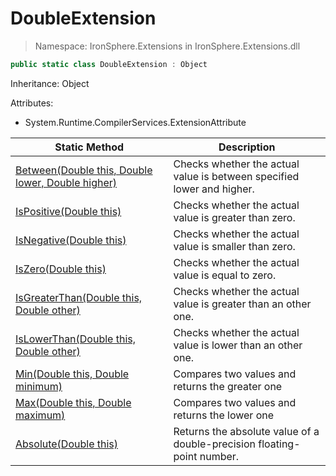 ﻿# DoubleExtension

> Namespace: IronSphere.Extensions in  IronSphere.Extensions.dll



```csharp
public static class DoubleExtension : Object
```
Inheritance: Object



Attributes:
        
* System.Runtime.CompilerServices.ExtensionAttribute




| Static Method | Description |
| --- | --- |
| [Between(Double this, Double lower, Double higher)](DoubleExtension.Between(Double,Double,Double)) | Checks whether the actual value is between specified lower and higher. |
| [IsPositive(Double this)](DoubleExtension.IsPositive(Double)) | Checks whether the actual value is greater than zero. |
| [IsNegative(Double this)](DoubleExtension.IsNegative(Double)) | Checks whether the actual value is smaller than zero. |
| [IsZero(Double this)](DoubleExtension.IsZero(Double)) | Checks whether the actual value is equal to zero. |
| [IsGreaterThan(Double this, Double other)](DoubleExtension.IsGreaterThan(Double,Double)) | Checks whether the actual value is greater than an other one. |
| [IsLowerThan(Double this, Double other)](DoubleExtension.IsLowerThan(Double,Double)) | Checks whether the actual value is lower than an other one. |
| [Min(Double this, Double minimum)](DoubleExtension.Min(Double,Double)) | Compares two values and returns the greater one |
| [Max(Double this, Double maximum)](DoubleExtension.Max(Double,Double)) | Compares two values and returns the lower one |
| [Absolute(Double this)](DoubleExtension.Absolute(Double)) | Returns the absolute value of a double-precision floating-point number. |
